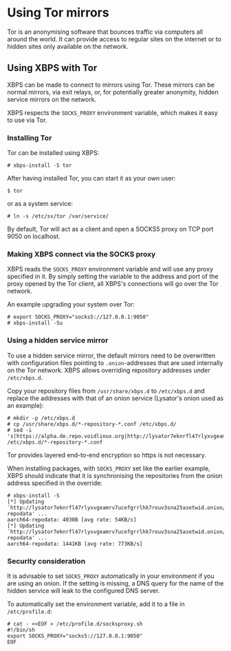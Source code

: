 # Using Tor mirrors

Tor is an anonymising software that bounces traffic via computers all around the
world. It can provide access to regular sites on the internet or to hidden sites
only available on the network.

## Using XBPS with Tor

XBPS can be made to connect to mirrors using Tor. These mirrors can be normal
mirrors, via exit relays, or, for potentially greater anonymity, hidden service
mirrors on the network.

XBPS respects the `SOCKS_PROXY` environment variable, which makes it easy to use
via Tor.

### Installing Tor

Tor can be installed using XBPS:

```
# xbps-install -S tor
```

After having installed Tor, you can start it as your own user:

```
$ tor
```

or as a system service:

```
# ln -s /etc/sv/tor /var/service/
```

By default, Tor will act as a client and open a SOCKS5 proxy on TCP port 9050 on
localhost.

### Making XBPS connect via the SOCKS proxy

XBPS reads the `SOCKS_PROXY` environment variable and will use any proxy
specified in it. By simply setting the variable to the address and port of the
proxy opened by the Tor client, all XBPS's connections will go over the Tor
network.

An example upgrading your system over Tor:

```
# export SOCKS_PROXY="socks5://127.0.0.1:9050"
# xbps-install -Su
```

### Using a hidden service mirror

To use a hidden service mirror, the default mirrors need to be overwritten with
configuration files pointing to `.onion`-addresses that are used internally on
the Tor network. XBPS allows overriding repository addresses under
`/etc/xbps.d`.

Copy your repository files from `/usr/share/xbps.d` to `/etc/xbps.d` and replace
the addresses with that of an onion service (Lysator's onion used as an
example):

```
# mkdir -p /etc/xbps.d
# cp /usr/share/xbps.d/*-repository-*.conf /etc/xbps.d/
# sed -i 's|https://alpha.de.repo.voidlinux.org|http://lysator7eknrfl47rlyxvgeamrv7ucefgrrlhk7rouv3sna25asetwid.onion/pub/voidlinux|g' /etc/xbps.d/*-repository-*.conf
```

Tor provides layered end-to-end encryption so https is not necessary.

When installing packages, with `SOCKS_PROXY` set like the earlier example, XBPS
should indicate that it is synchronising the repositories from the onion address
specified in the override:

```
# xbps-install -S
[*] Updating `http://lysator7eknrfl47rlyxvgeamrv7ucefgrrlhk7rouv3sna25asetwid.onion/pub/voidlinux/current/aarch64/nonfree/aarch64-repodata' ...
aarch64-repodata: 4030B [avg rate: 54KB/s]
[*] Updating `http://lysator7eknrfl47rlyxvgeamrv7ucefgrrlhk7rouv3sna25asetwid.onion/pub/voidlinux/current/aarch64/aarch64-repodata' ...
aarch64-repodata: 1441KB [avg rate: 773KB/s]
```

### Security consideration

It is advisable to set `SOCKS_PROXY` automatically in your environment if you
are using an onion. If the setting is missing, a DNS query for the name of the
hidden service will leak to the configured DNS server.

To automatically set the environment variable, add it to a file in
`/etc/profile.d`:

```
# cat - <<EOF > /etc/profile.d/socksproxy.sh
#!/bin/sh
export SOCKS_PROXY="socks5://127.0.0.1:9050"
EOF
```
